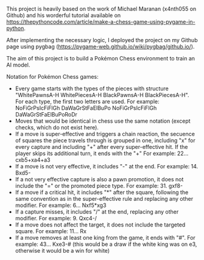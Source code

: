 This project is heavily based on the work of Michael Maranan (x4nth055 on Github) and his worderful tutorial available on https://thepythoncode.com/article/make-a-chess-game-using-pygame-in-python.

After implementing the necessary logic, I deployed the project on my Github page using pygbag (https://pygame-web.github.io/wiki/pygbag/github.io/).

The aim of this project is to build a Pokémon Chess environment to train an AI model.

Notation for Pokémon Chess games:

- Every game starts with the types of the pieces with structure "WhitePawnsA-H WhitePiecesA-H BlackPawnsA-H BlackPiecesA-H". For each type, the first two letters are used. For example:
NoFiGrPsIcFiFlGh DaWaGrStFaElBuPo NoFiGrPsIcFiFlGh DaWaGrStFaElBuPoRoDr
- Moves that would be identical in chess use the same notation (except checks, which do not exist here).
- If a move is super-effective and triggers a chain reaction, the secuence of squares the piece travels through is grouped in one, including "x" for every capture and including "+" after every super-effective hit. If the player skips its additional turn, it ends with the "+" For example:
22... cxb5+xa4+a3
- If a move is not very effective, it includes "-" at the end. For example: 14. Bxd5-
- If a not very effective capture is also a pawn promotion, it does not include the "=" or the promoted piece type. For example: 31. gxf8-
- If a move if a critical hit, it includes "\*" after the square, following the same convention as in the super-effective rule and replacing any other modifier. For example:
6... Nxf5*xg3
- If a capture misses, it includes "/" at the end, replacing any other modifier. For example: 9. Qxc4-/
- If a move does not affect the target, it does not include the targeted square. For example: 11... Rx
- If a move removes at least one king from the game, it ends with "#". For example: 43... Kxe3-# (this would be a draw if the white king was on e3, otherwise it would be a win for white)